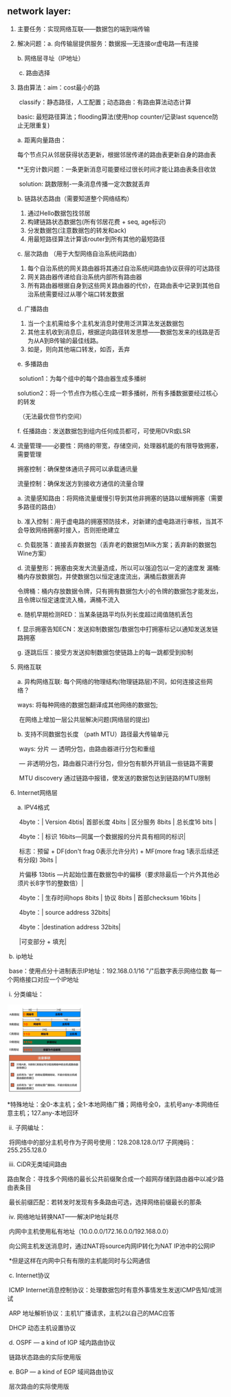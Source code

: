 ## network layer:

1. 主要任务：实现网络互联——数据包的端到端传输

2. 解决问题：a. 向传输层提供服务：数据报—无连接or虚电路—有连接

   b. 网络层寻址（IP地址）

   ​		   c. 路由选择 

3. 路由算法：aim：cost最小的路

   ​		    classify：静态路径，人工配置；动态路由：有路由算法动态计算

   basic: 最短路径算法；flooding算法(使用hop counter/记录last squence防止无限重复)

   a. 距离向量路由：

   ​	每个节点只从邻居获得状态更新，根据邻居传递的路由表更新自身的路由表

   ​	**无穷计数问题：一条更新消息可能要经过很长时间才能让路由表条目收敛

   ​		solution: 跳数限制-一条消息传播一定次数就丢弃

   b. 链路状态路由（需要知道整个网络结构）

   1) 通过Hello数据包找邻居
   2) 构建链路状态数据包(所有邻居花费 + seq, age标识)
   3) 分发数据包(注意数据包的转发和ack) 
   4) 用最短路径算法计算该router到所有其他的最短路径

   c. 层次路由 （用于大型网络自治系统间路由）

   1. 每个自治系统的网关路由器将其通过自治系统间路由协议获得的可达路径
   2. 网关路由器传递给自治系统内部所有路由器
   3. 所有路由器根据自身到这些网关路由器的代价，在路由表中记录到其他自治系统需要经过从哪个端口转发数据

   d. 广播路由

   	1. 当一个主机需给多个主机发消息时使用泛洪算法发送数据包
   	1. 其他主机收到消息后，根据逆向路径转发思想——数据包发来的线路是否为从A到B传输的最佳线路。
   	1. 如是，则向其他端口转发，如否，丢弃

   e. 多播路由

   ​	solution1：为每个组中的每个路由器生成多播树

   ​	solution2：将一个节点作为核心生成一颗多播树，所有多播数据要经过核心的转发

   ​			（无法最优但节约空间）

   f. 任播路由：发送数据包到组内任何成员都可，可使用DVR或LSR

4. 流量管理——必要性：网络的带宽，存储空间，处理器机能的有限导致拥塞，需要管理

   拥塞控制：确保整体通讯子网可以承载通讯量

   流量控制：确保发送方到接收方通信的流量合理

   a. 流量感知路由：将网络流量缓慢引导到其他非拥塞的链路以缓解拥塞（需要多路径的路由）

   b. 准入控制：用于虚电路的拥塞预防技术，对新建的虚电路进行审核，当其不会导致网络拥塞时接入，否则拒绝建立

   c. 负载脱落：直接丢弃数据包（丢弃老的数据包Milk方案；丢弃新的数据包Wine方案）

   d. 流量整形：拥塞由突发大流量造成，所以可以强迫包以一定的速度发
       漏桶: 桶内存放数据包，并使数据包以恒定速度流出，满桶后数据丢弃

   ​    令牌桶：桶内存放数据令牌，只有拥有数据包大小的令牌的数据包才能发出，且令牌以恒定速度流入桶，满桶不流入

   e. 随机早期检测RED：当某条链路平均队列长度超过阈值随机丢包

   f. 显示拥塞告知ECN：发送抑制数据包/数据包中打拥塞标记以通知发送发链路拥塞

   g. 逐跳后压：接受方发送抑制数据包使链路上的每一跳都受到抑制

5. 网络互联

   a. 异构网络互联: 每个网络的物理结构(物理链路层)不同，如何连接这些网络？ 

   ways: 将每种网络的数据包翻译成其他网络的数据包; 

   ​	   在网络上增加一层公共层解决问题(网络层的提出)

   b. 支持不同数据包长度 （path MTU）路径最大传输单元

   ​	ways: 分片 — 透明分包，由路由器进行分包和重组

   ​			— 非透明分包，路由器只进行分包，但分包有额外开销且一些链路不需要

   ​		   MTU discovery 通过链路中报错，使发送的数据包达到链路的MTU限制

6. Internet网络层

   a. IPV4格式

   ​	4byte：| Version 4btis| 首部长度 4bits | 区分服务 8bits | 总长度16 bits |

   ​	4byte：| 标识 16bits—同属一个数据报的分片具有相同的标识|

   ​	标志：预留 + DF(don't frag 0表示允许分片) + MF(more frag 1表示后续还有分段) 3bits | 

   ​	片偏移 13btis —片起始位置在数据包中的偏移（要求除最后一个片外其他必须片长8字节的整数倍）|

   ​	4byte：| 生存时间hops 8bits | 协议 8bits | 首部checksum 16bits  |   

   ​	4byte：| source address 32bits|

   ​	4byte：|destination address 32bits|

   ​	|可变部分 + 填充|

​	b. ip地址

​		base：使用点分十进制表示IP地址：192.168.0.1/16 "/"后数字表示网络位数  每一个网络接口对应一个IP地址

​		i. 分类编址：

​		<img src=".\images\image-20231223192528756.png" alt="image-20231223192528756" style="zoom:20%;" />

​		*特殊地址：全0-本主机；全1-本地网络广播；网络号全0，主机号any-本网络任意主机；127.any-本地回环

​		ii. 子网编址：

​		将网络中的部分主机号作为子网号使用：128.208.128.0/17 子网掩码：255.255.128.0

​		iii. CiDR无类域间路由

​		路由聚合：寻找多个网络的最长公共前缀聚合成一个超网存储到路由器中以减少路由表条目

​		最长前缀匹配：若转发时发现有多条路由可选，选择网络前缀最长的那条

​		iv. 网络地址转换NAT——解决IP地址耗尽

​		内网中主机使用私有地址（10.0.0.0/172.16.0.0/192.168.0.0）

​		向公网主机发送消息时，通过NAT将source内网IP转化为NAT IP池中的公网IP

​		*但是这样在内网中只有有限的主机能同时与公网通信

​	c. Internet协议

​		ICMP Internet消息控制协议：处理数据包时有意外事情发生发送ICMP告知/或测试

​		ARP 地址解析协议：主机1广播请求，主机2以自己的MAC应答

​		DHCP 动态主机设置协议

​	d. OSPF — a kind of IGP 域内路由协议

​		链路状态路由的实际使用版

​	e. BGP — a kind of EGP 域间路由协议

​		层次路由的实际使用版

​		



​		 
